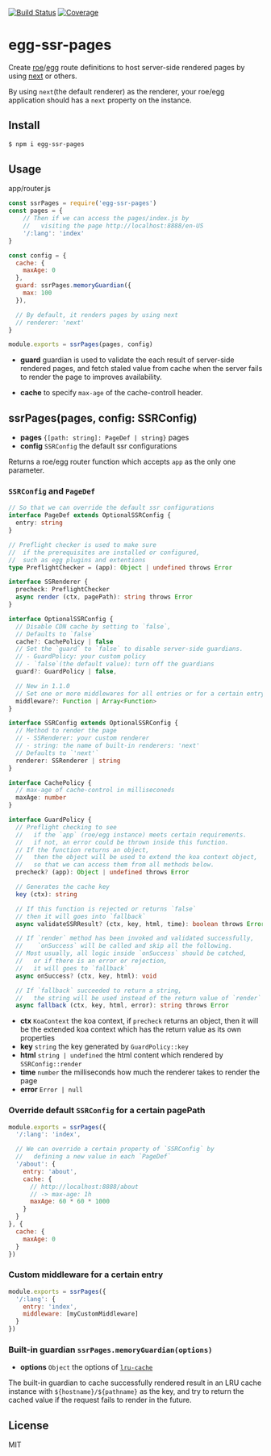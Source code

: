 [![Build Status](https://travis-ci.org/kaelzhang/egg-ssr-pages.svg?branch=master)](https://travis-ci.org/kaelzhang/egg-ssr-pages)
[![Coverage](https://codecov.io/gh/kaelzhang/egg-ssr-pages/branch/master/graph/badge.svg)](https://codecov.io/gh/kaelzhang/egg-ssr-pages)
<!-- optional appveyor tst
[![Windows Build Status](https://ci.appveyor.com/api/projects/status/github/kaelzhang/egg-ssr-pages?branch=master&svg=true)](https://ci.appveyor.com/project/kaelzhang/egg-ssr-pages)
-->
<!-- optional npm version
[![NPM version](https://badge.fury.io/js/egg-ssr-pages.svg)](http://badge.fury.io/js/egg-ssr-pages)
-->
<!-- optional npm downloads
[![npm module downloads per month](http://img.shields.io/npm/dm/egg-ssr-pages.svg)](https://www.npmjs.org/package/egg-ssr-pages)
-->
<!-- optional dependency status
[![Dependency Status](https://david-dm.org/kaelzhang/egg-ssr-pages.svg)](https://david-dm.org/kaelzhang/egg-ssr-pages)
-->

# egg-ssr-pages

Create [roe](https://github.com/kaelzhang/roe)/[egg](https://npmjs.org/package/egg) route definitions to host server-side rendered pages by using [next](https://npmjs.org/package/next)
or others.

By using `next`(the default renderer) as the renderer, your roe/egg application should has a `next` property on the instance.

## Install

```sh
$ npm i egg-ssr-pages
```

## Usage

app/router.js

```js
const ssrPages = require('egg-ssr-pages')
const pages = {
    // Then if we can access the pages/index.js by
    //   visiting the page http://localhost:8888/en-US
    '/:lang': 'index'
}

const config = {
  cache: {
    maxAge: 0
  },
  guard: ssrPages.memoryGuardian({
    max: 100
  }),

  // By default, it renders pages by using next
  // renderer: 'next'
}

module.exports = ssrPages(pages, config)
```

- **guard** guardian is used to validate the each result of server-side rendered pages, and fetch staled value from cache when the server fails to render the page to improves availability.

- **cache** to specify `max-age` of the cache-controll header.

## ssrPages(pages, config: SSRConfig)

- **pages** `{[path: string]: PageDef | string}` pages
- **config** `SSRConfig` the default ssr configurations

Returns a roe/egg router function which accepts `app` as the only one parameter.

### `SSRConfig` and `PageDef`

```ts
// So that we can override the default ssr configurations
interface PageDef extends OptionalSSRConfig {
  entry: string
}
```

```ts
// Preflight checker is used to make sure
//  if the prerequisites are installed or configured,
//  such as egg plugins and extentions
type PreflightChecker = (app): Object | undefined throws Error

interface SSRenderer {
  precheck: PreflightChecker
  async render (ctx, pagePath): string throws Error
}

interface OptionalSSRConfig {
  // Disable CDN cache by setting to `false`,
  // Defaults to `false`
  cache?: CachePolicy | false
  // Set the `guard` to `false` to disable server-side guardians.
  // - GuardPolicy: your custom policy
  // - `false`(the default value): turn off the guardians
  guard?: GuardPolicy | false,

  // New in 1.1.0
  // Set one or more middlewares for all entries or for a certain entry.
  middleware?: Function | Array<Function>
}

interface SSRConfig extends OptionalSSRConfig {
  // Method to render the page
  // - SSRenderer: your custom renderer
  // - string: the name of built-in renderers: 'next'
  // Defaults to `'next'`
  renderer: SSRenderer | string
}
```

```ts
interface CachePolicy {
  // max-age of cache-control in milliseconeds
  maxAge: number
}
```

```ts
interface GuardPolicy {
  // Preflight checking to see
  //   if the `app` (roe/egg instance) meets certain requirements.
  //   if not, an error could be thrown inside this function.
  // If the function returns an object,
  //   then the object will be used to extend the koa context object,
  //   so that we can access them from all methods below.
  precheck? (app): Object | undefined throws Error

  // Generates the cache key
  key (ctx): string

  // If this function is rejected or returns `false`
  // then it will goes into `fallback`
  async validateSSRResult? (ctx, key, html, time): boolean throws Error

  // If `render` method has been invoked and validated successfully,
  //    `onSuccess` will be called and skip all the following.
  // Most usually, all logic inside `onSuccess` should be catched,
  //   or if there is an error or rejection,
  //   it will goes to `fallback`
  async onSuccess? (ctx, key, html): void

  // If `fallback` succeeded to return a string,
  //   the string will be used instead of the return value of `render`
  async fallback (ctx, key, html, error): string throws Error
```

- **ctx** `KoaContext` the koa context, if `precheck` returns an object, then it will be the extended koa context which has the return value as its own properties
- **key** `string` the key generated by `GuardPolicy::key`
- **html** `string | undefined` the html content which rendered by `SSRConfig::render`
- **time** `number` the milliseconds how much the renderer takes to render the page
- **error** `Error | null`

### Override default `SSRConfig` for a certain pagePath

```js
module.exports = ssrPages({
  '/:lang': 'index',

  // We can override a certain property of `SSRConfig` by
  //   defining a new value in each `PageDef`
  '/about': {
    entry: 'about',
    cache: {
      // http://localhost:8888/about
      // -> max-age: 1h
      maxAge: 60 * 60 * 1000
    }
  }
}, {
  cache: {
    maxAge: 0
  }
})
```

### Custom middleware for a certain entry

```js
module.exports = ssrPages({
  '/:lang': {
    entry: 'index',
    middleware: [myCustomMiddleware]
  }
})
```

### Built-in guardian `ssrPages.memoryGuardian(options)`

- **options** `Object` the options of [`lru-cache`](https://npmjs.org/package/lru-cache)

The built-in guardian to cache successfully rendered result in an LRU cache instance with `${hostname}/${pathname}` as the key, and try to return the cached value if the request fails to render in the future.

## License

MIT
